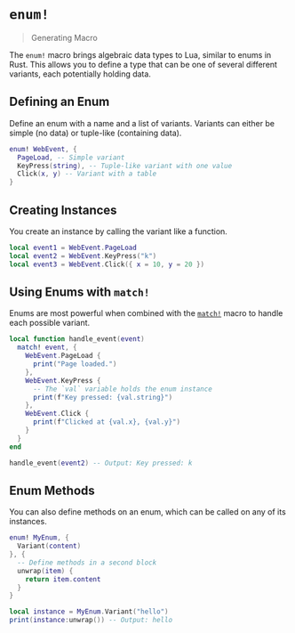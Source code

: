 # `enum!`

> Generating Macro

The `enum!` macro brings algebraic data types to Lua, similar to enums in Rust. This allows you to define a type that can be one of several different variants, each potentially holding data.

## Defining an Enum

Define an enum with a name and a list of variants. Variants can either be simple (no data) or tuple-like (containing data).

```lua
enum! WebEvent, {
  PageLoad, -- Simple variant
  KeyPress(string), -- Tuple-like variant with one value
  Click(x, y) -- Variant with a table
}
```

## Creating Instances

You create an instance by calling the variant like a function.

```lua
local event1 = WebEvent.PageLoad
local event2 = WebEvent.KeyPress("k")
local event3 = WebEvent.Click({ x = 10, y = 20 })
```

## Using Enums with `match!`

Enums are most powerful when combined with the [`match!`](../macros/match.md) macro to handle each possible variant.

```lua
local function handle_event(event)
  match! event, {
    WebEvent.PageLoad {
      print("Page loaded.")
    },
    WebEvent.KeyPress {
      -- The `val` variable holds the enum instance
      print(f"Key pressed: {val.string}")
    },
    WebEvent.Click {
      print(f"Clicked at {val.x}, {val.y}")
    }
  }
end

handle_event(event2) -- Output: Key pressed: k
```

## Enum Methods

You can also define methods on an enum, which can be called on any of its instances.

```lua
enum! MyEnum, {
  Variant(content)
}, {
  -- Define methods in a second block
  unwrap(item) {
    return item.content
  }
}

local instance = MyEnum.Variant("hello")
print(instance:unwrap()) -- Output: hello
```
